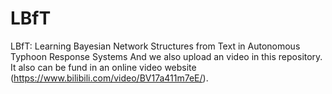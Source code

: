 # LBfT
LBfT: Learning Bayesian Network Structures from Text in Autonomous Typhoon Response Systems
And we also upload an video in this repository. It also can be fund in an online video website (https://www.bilibili.com/video/BV17a411m7eE/).
